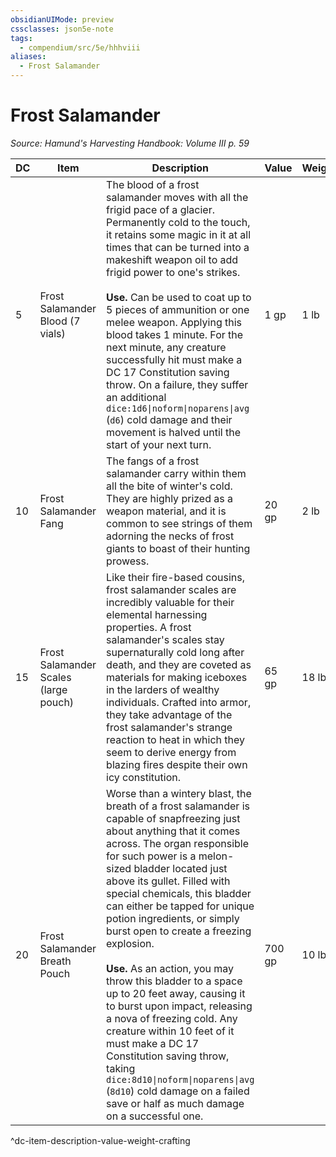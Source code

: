 ```yaml
---
obsidianUIMode: preview
cssclasses: json5e-note
tags:
  - compendium/src/5e/hhhviii
aliases:
  - Frost Salamander
---
```

# Frost Salamander
*Source: Hamund's Harvesting Handbook: Volume III p. 59* 

| DC | Item | Description | Value | Weight | Crafting |
|----|------|-------------|-------|--------|----------|
| 5 | Frost Salamander Blood (7 vials) | The blood of a frost salamander moves with all the frigid pace of a glacier. Permanently cold to the touch, it retains some magic in it at all times that can be turned into a makeshift weapon oil to add frigid power to one's strikes.<br /><br />**Use.** Can be used to coat up to 5 pieces of ammunition or one melee weapon. Applying this blood takes 1 minute. For the next minute, any creature successfully hit must make a DC 17 Constitution saving throw. On a failure, they suffer an additional `dice:1d6\|noform\|noparens\|avg` (`d6`) cold damage and their movement is halved until the start of your next turn. | 1 gp | 1 lb | — |
| 10 | Frost Salamander Fang | The fangs of a frost salamander carry within them all the bite of winter's cold. They are highly prized as a weapon material, and it is common to see strings of them adorning the necks of frost giants to boast of their hunting prowess. | 20 gp | 2 lb | [[5. Mechanics/Items/Frost Dagger (HHHVIII).md\|Frost Dagger]] |
| 15 | Frost Salamander Scales (large pouch) | Like their fire-based cousins, frost salamander scales are incredibly valuable for their elemental harnessing properties. A frost salamander's scales stay supernaturally cold long after death, and they are coveted as materials for making iceboxes in the larders of wealthy individuals. Crafted into armor, they take advantage of the frost salamander's strange reaction to heat in which they seem to derive energy from blazing fires despite their own icy constitution. | 65 gp | 18 lb | [[5. Mechanics/Items/Permafrost Plate (HHHVIII).md\|Permafrost Plate]] |
| 20 | Frost Salamander Breath Pouch | Worse than a wintery blast, the breath of a frost salamander is capable of snapfreezing just about anything that it comes across. The organ responsible for such power is a melon-sized bladder located just above its gullet. Filled with special chemicals, this bladder can either be tapped for unique potion ingredients, or simply burst open to create a freezing explosion.<br /><br />**Use.** As an action, you may throw this bladder to a space up to 20 feet away, causing it to burst upon impact, releasing a nova of freezing cold. Any creature within 10 feet of it must make a DC 17 Constitution saving throw, taking `dice:8d10\|noform\|noparens\|avg` (`8d10`) cold damage on a failed save or half as much damage on a successful one. | 700 gp | 10 lb | [[5. Mechanics/Items/Potion Of The Ice Hunter (HHHVIII).md\|Potion of the Ice Hunter]] |
^dc-item-description-value-weight-crafting
